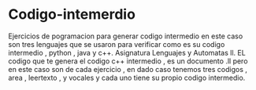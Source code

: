# Codigo-intemerdio
Ejercicios de pogramacion para generar codigo intermedio en este caso son tres lenguajes que se usaron para verificar como es su codigo intermedio , python , java y c++. 
Asignatura Lenguajes y Automatas ll.
EL codigo que te genera el codigo c++ intermedio , es un documento .ll pero en este caso son de cada ejercicio , en dado caso tenemos tres codigos , area , leertexto , y vocales 
y cada uno tiene su propio codigo intermedio.
